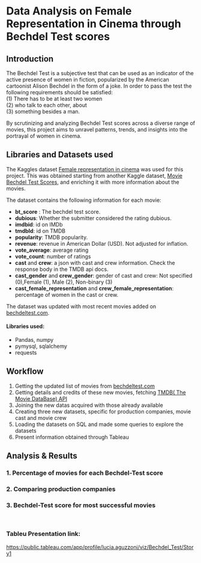 # Data Analysis on Female Representation in Cinema through Bechdel Test scores


## Introduction
The Bechdel Test is a subjective test that can be used as an indicator of the active presence of women in fiction, popularized by the American cartoonist Alison Bechdel in the form of a joke.
In order to pass the test the following requirements should be satisfied: <br> (1) There has to be at least two women
<br>(2) who talk to each other, about 
<br>(3) something besides a man. 

By scrutinizing and analyzing Bechdel Test scores across a diverse range of movies, this project aims to unravel patterns, trends, and insights into the portrayal of women in cinema. 


## Libraries and Datasets used
The Kaggles dataset [Female representation in cinema](https://www.kaggle.com/datasets/vinifm/female-representation-in-cinema) was used for this project. This was obtained starting from another Kaggle dataset, [Movie Bechdel Test Scores](https://www.kaggle.com/datasets/alisonyao/movie-bechdel-test-scores), and enriching it with more information about the movies.

The dataset contains the following information for each movie: <br>
- **bt_score** : The bechdel test score.
- **dubious**: Whether the submitter considered the rating dubious.
- **imdbid**: id on IMDb
- **tmdbId**: id on TMDB
- **popularity**: TMDB popularity.
- **revenue**: revenue in American Dollar (USD). Not adjusted for inflation.
- **vote_average**: average rating
- **vote_count**: number of ratings
- **cast** and **crew**: a json with cast and crew information. Check the response body in the TMDB api docs.
- **cast_gender** and **crew_gender**: gender of cast and crew: Not specified (0),Female (1), Male (2), Non-binary (3)
- **cast_female_representation** and **crew_female_representation**: percentage of women in the cast or crew.

The dataset was updated with most recent movies added on [bechdeltest.com](https://bechdeltest.com/).


#### Libraries used:
- Pandas, numpy
- pymysql, sqlalchemy
- requests


## Workflow
1. Getting the updated list of movies from [bechdeltest.com](https://bechdeltest.com/)
2. Getting details and credits of these new movies, fetching [TMDB( The Movie DataBase) API](https://developer.themoviedb.org/docs)
3. Joining the new datas acquired with those already available
4. Creating three new datasets, specific for production companies, movie cast and movie crew
5. Loading the datasets on SQL and made some queries to explore the datasets
6. Present information obtained through Tableau


## Analysis & Results

### 1. Percentage of movies for each Bechdel-Test score

### 2. Comparing production companies 

### 3. Bechdel-Test score for most successful movies



<br>

### Tableu Presentation link: 
https://public.tableau.com/app/profile/lucia.aguzzoni/viz/Bechdel_Test/Story1

